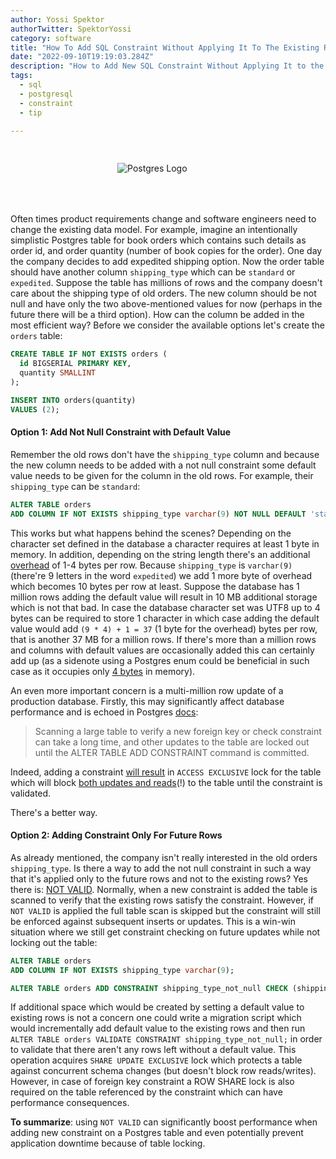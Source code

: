 ```yaml
---
author: Yossi Spektor
authorTwitter: SpektorYossi
category: software
title: "How To Add SQL Constraint Without Applying It To The Existing Rows in PostgreSQL"
date: "2022-09-10T19:19:03.284Z"
description: "How to Add New SQL Constraint Without Applying It to the Existing Rows in PostgreSQL. How to apply SQL constraint only to future insertions or updates on rows. How to defer SQL constraint evaluation."
tags:
  - sql
  - postgresql
  - constraint
  - tip

---
```


<div style="display:flex;justify-content:center;padding-right:10%;padding-bottom:50px;padding-top:30px;">
    <img style="min-width:100px;max-width:200px" src="./postgresql_logo.svg"
            alt="Postgres Logo"
            style="margin:0;"
            />
</div>

Often times product requirements change and software engineers need to change the existing data model. For example, imagine an intentionally simplistic Postgres table for book orders which contains such details as order id, and order quantity (number of book copies for the order). One day the company decides to add expedited shipping option. Now the order table should have another column `shipping_type` which can be `standard` or `expedited`. Suppose the table has millions of rows and the company doesn't care about the shipping type of old orders. The new column should be not null and have only the two above-mentioned values for now (perhaps in the future there will be a third option). How can the column be added in the most efficient way? Before we consider the available options let's create the `orders` table:

```sql
CREATE TABLE IF NOT EXISTS orders (
  id BIGSERIAL PRIMARY KEY,
  quantity SMALLINT
);

INSERT INTO orders(quantity)
VALUES (2);
```

#### Option 1: Add Not Null Constraint with Default Value

Remember the old rows don't have the `shipping_type` column and because the new column needs to be added with a not null constraint some default value needs to be given for the column in the old rows. For example, their `shipping_type` can be `standard`:

```sql
ALTER TABLE orders
ADD COLUMN IF NOT EXISTS shipping_type varchar(9) NOT NULL DEFAULT 'standard';
```

This works but what happens behind the scenes? Depending on the character set defined in the database a character requires at least 1 byte in memory. In addition, depending on the string length there's an additional [overhead](https://www.postgresql.org/docs/current/datatype-character.html) of 1-4 bytes per row. Because `shipping_type` is `varchar(9)` (there're 9 letters in the word `expedited`) we add 1 more byte of overhead which becomes 10 bytes per row at least. Suppose the database has 1 million rows adding the default value will result in 10 MB additional storage which is not that bad. In case the database character set was UTF8 up to 4 bytes can be required to store 1 character in which case adding the default value would add `(9 * 4) + 1 = 37` (1 byte for the overhead) bytes per row, that is another 37 MB for a million rows. If there's more than a million rows and columns with default values are occasionally added this can certainly add up (as a sidenote using a Postgres enum could be beneficial in such case as it occupies only [4 bytes](https://www.postgresql.org/docs/current/datatype-enum.html#id-1.5.7.15.8) in memory).

An even more important concern is a multi-million row update of a production database. Firstly, this may significantly affect database performance and is echoed in Postgres [docs](https://www.postgresql.org/docs/current/sql-altertable.html#SQL-ALTERTABLE-NOTES):
>Scanning a large table to verify a new foreign key or check constraint can take a long time, and other updates to the table are locked out until the ALTER TABLE ADD CONSTRAINT command is committed.

Indeed, adding a constraint [will result](https://www.postgresql.org/docs/current/sql-altertable.html#SQL-ALTERTABLE-NOTES) in `ACCESS EXCLUSIVE` lock for the table which will block [both updates and reads](https://www.postgresql.org/docs/current/explicit-locking.html)(!) to the table until the constraint is validated.

There's a better way.

#### Option 2: Adding Constraint Only For Future Rows

As already mentioned, the company isn't really interested in the old orders `shipping_type`. Is there a way to add the not null constraint in such a way that it's applied only to the future rows and not to the existing rows? Yes there is: [NOT VALID](https://www.postgresql.org/docs/current/sql-altertable.html). Normally, when a new constraint is added the table is scanned to verify that the existing rows satisfy the constraint. However, if `NOT VALID` is applied the full table scan is skipped but the constraint will still be enforced against subsequent inserts or updates. This is a win-win situation where we still get constraint checking on future updates while not locking out the table:

```sql
ALTER TABLE orders
ADD COLUMN IF NOT EXISTS shipping_type varchar(9);

ALTER TABLE orders ADD CONSTRAINT shipping_type_not_null CHECK (shipping_type IS NOT NULL) NOT VALID;
```

If additional space which would be created by setting a default value to existing rows is not a concern one could write a migration script which would incrementally add default value to the existing rows and then run `ALTER TABLE orders VALIDATE CONSTRAINT shipping_type_not_null;` in order to validate that there aren't any rows left without a default value. This operation acquires `SHARE UPDATE EXCLUSIVE` lock which protects a table against concurrent schema changes (but doesn't block row reads/writes). However, in case of foreign key constraint a ROW SHARE lock is also required on the table referenced by the constraint which can have performance consequences.

**To summarize**: using `NOT VALID` can significantly boost performance when adding new constraint on a Postgres table and even potentially prevent application downtime because of table locking.